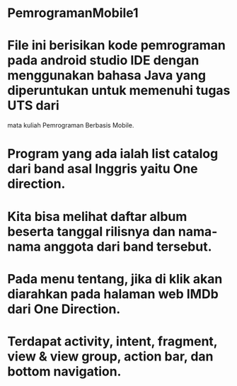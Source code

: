 # PemrogramanMobile1
# File ini berisikan kode pemrograman pada android studio IDE dengan menggunakan bahasa Java yang diperuntukan untuk memenuhi tugas UTS dari 
mata kuliah Pemrograman Berbasis Mobile.
# Program yang ada ialah list catalog dari band asal Inggris yaitu One direction.
# Kita bisa melihat daftar album beserta tanggal rilisnya dan nama-nama anggota dari band tersebut.
# Pada menu tentang, jika di klik akan diarahkan pada halaman web IMDb dari One Direction.
# Terdapat activity, intent, fragment, view & view group, action bar, dan bottom navigation.
